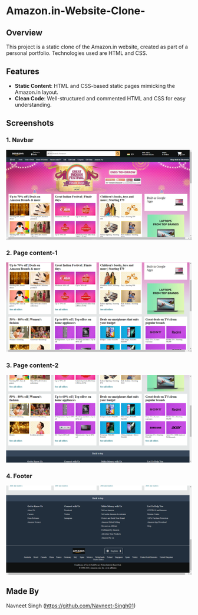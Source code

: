 # Amazon.in-Website-Clone-

## Overview
This project is a static clone of the Amazon.in website, created as part of a personal portfolio. Technologies used are HTML and CSS.

## Features
- **Static Content**: HTML and CSS-based static pages mimicking the Amazon.in layout.
- **Clean Code**: Well-structured and commented HTML and CSS for easy understanding.

## Screenshots

### 1. Navbar

![Header](./Screenshots/Navbar_Screenshot.png)

### 2. Page content-1

![Page content 1](./Screenshots/Page_content_Screenshot_1.png)

### 3. Page content-2

![Page content 2](./Screenshots/Page_content_Screenshot_2.png)

### 4. Footer

![Footer](./Screenshots/Footer_Screenshot.png)

## Made By
Navneet Singh (https://github.com/Navneet-Singh01)
